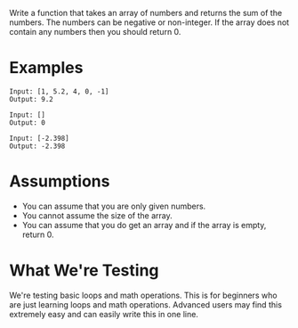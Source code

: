Write a function that takes an array of numbers and returns the sum of the numbers. The numbers can be negative or non-integer. If the array does not contain any numbers then you should return 0.

# Examples
```
Input: [1, 5.2, 4, 0, -1]
Output: 9.2
```
```
Input: []
Output: 0
```
```
Input: [-2.398]
Output: -2.398
```

# Assumptions
- You can assume that you are only given numbers.
- You cannot assume the size of the array.
- You can assume that you do get an array and if the array is empty, return 0.

# What We're Testing
We're testing basic loops and math operations. This is for beginners who are just learning loops and math operations.
Advanced users may find this extremely easy and can easily write this in one line.
